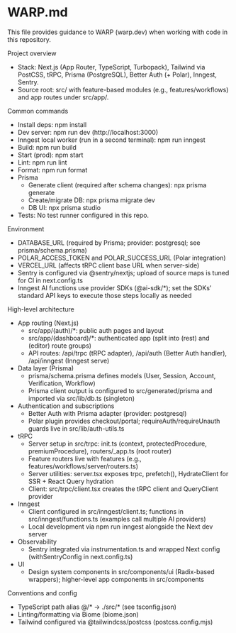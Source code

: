 # WARP.md

This file provides guidance to WARP (warp.dev) when working with code in this repository.

Project overview
- Stack: Next.js (App Router, TypeScript, Turbopack), Tailwind via PostCSS, tRPC, Prisma (PostgreSQL), Better Auth (+ Polar), Inngest, Sentry.
- Source root: src/ with feature-based modules (e.g., features/workflows) and app routes under src/app/.

Common commands
- Install deps: npm install
- Dev server: npm run dev (http://localhost:3000)
- Inngest local worker (run in a second terminal): npm run inngest
- Build: npm run build
- Start (prod): npm start
- Lint: npm run lint
- Format: npm run format
- Prisma
  - Generate client (required after schema changes): npx prisma generate
  - Create/migrate DB: npx prisma migrate dev
  - DB UI: npx prisma studio
- Tests: No test runner configured in this repo.

Environment
- DATABASE_URL (required by Prisma; provider: postgresql; see prisma/schema.prisma)
- POLAR_ACCESS_TOKEN and POLAR_SUCCESS_URL (Polar integration)
- VERCEL_URL (affects tRPC client base URL when server-side)
- Sentry is configured via @sentry/nextjs; upload of source maps is tuned for CI in next.config.ts
- Inngest AI functions use provider SDKs (@ai-sdk/*); set the SDKs’ standard API keys to execute those steps locally as needed

High-level architecture
- App routing (Next.js)
  - src/app/(auth)/*: public auth pages and layout
  - src/app/(dashboard)/*: authenticated app (split into (rest) and (editor) route groups)
  - API routes: /api/trpc (tRPC adapter), /api/auth (Better Auth handler), /api/inngest (Inngest serve)
- Data layer (Prisma)
  - prisma/schema.prisma defines models (User, Session, Account, Verification, Workflow)
  - Prisma client output is configured to src/generated/prisma and imported via src/lib/db.ts (singleton)
- Authentication and subscriptions
  - Better Auth with Prisma adapter (provider: postgresql)
  - Polar plugin provides checkout/portal; requireAuth/requireUnauth guards live in src/lib/auth-utils.ts
- tRPC
  - Server setup in src/trpc: init.ts (context, protectedProcedure, premiumProcedure), routers/_app.ts (root router)
  - Feature routers live with features (e.g., features/workflows/server/routers.ts)
  - Server utilities: server.tsx exposes trpc, prefetch(), HydrateClient for SSR + React Query hydration
  - Client: src/trpc/client.tsx creates the tRPC client and QueryClient provider
- Inngest
  - Client configured in src/inngest/client.ts; functions in src/inngest/functions.ts (examples call multiple AI providers)
  - Local development via npm run inngest alongside the Next dev server
- Observability
  - Sentry integrated via instrumentation.ts and wrapped Next config (withSentryConfig in next.config.ts)
- UI
  - Design system components in src/components/ui (Radix-based wrappers); higher-level app components in src/components

Conventions and config
- TypeScript path alias @/* -> ./src/* (see tsconfig.json)
- Linting/formatting via Biome (biome.json)
- Tailwind configured via @tailwindcss/postcss (postcss.config.mjs)
